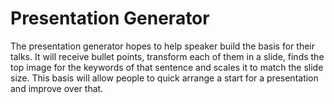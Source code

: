 Presentation Generator 
======================

The presentation generator hopes to help speaker build the basis for their talks.
It will receive bullet points, transform each of them in a slide, finds the top image for the keywords of that sentence and scales it to match the slide size. This basis will allow people to quick arrange a start for a presentation and improve over that.
